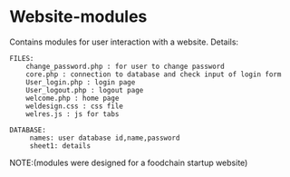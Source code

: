 # Website-modules
Contains modules for user interaction with a website.
Details:

	FILES:
		change_password.php : for user to change password
		core.php : connection to database and check input of login form
		User_login.php : login page
		User_logout.php : logout page
		welcome.php : home page
		weldesign.css : css file
		welres.js : js for tabs
		
	DATABASE:
		 names: user database id,name,password
		 sheet1: details
		
NOTE:(modules were designed for a foodchain startup website)
